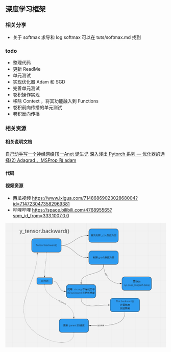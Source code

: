 ## 深度学习框架

### 相关分享 
- 关于 softmax 求导和 log softmax 可以在 tuts/softmax.md 找到

### todo
- 整理代码
- 更新 ReadMe
- 单元测试
- 实现优化器 Adam 和 SGD 
- 完善单元测试
- 卷积操作实现
- 移除 Context ，将其功能融入到 Functions
- 卷积前向传播的单元测试
- 卷积反向传播

### 相关资源
#### 相关说明文档

[自己动手写一个神经网络(1)—Anet 诞生记](https://juejin.cn/post/7148771409177608199/)
[深入浅出 Pytorch 系列 — 优化器的选择(2) Adagrad 、MSProp 和 adam](https://juejin.cn/post/7130601449381658631)
#### 代码
#### 视频资源
- 西瓜视频
https://www.ixigua.com/7148686902302868004?id=7147230473582969381
- 哔哩哔哩
https://space.bilibili.com/476895565?spm_id_from=333.1007.0.0


<img src="./images/backward.png">